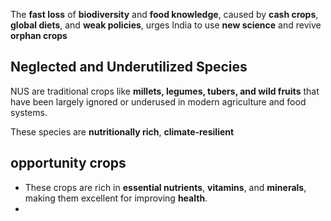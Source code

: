 The **fast loss** of **biodiversity** and **food knowledge**, caused by **cash crops**, **global diets**, and **weak policies**, urges India to use **new science** and revive **orphan crops**
## **Neglected and Underutilized Species**

NUS are traditional crops like **millets, legumes, tubers, and wild fruits** that have been largely ignored or underused in modern agriculture and food systems.

These species are **nutritionally rich**, **climate-resilient**
## **opportunity crops**

- These crops are rich in **essential nutrients**, **vitamins**, and **minerals**, making them excellent for improving **health**.
- 